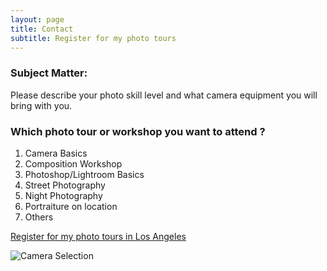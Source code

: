 ```yaml
---
layout: page
title: Contact
subtitle: Register for my photo tours
---
```


### Subject Matter: 
Please describe your photo skill level and what camera equipment you will bring with you.

### Which photo tour or workshop you want to attend ?

1. Camera Basics
2. Composition Workshop
3. Photoshop/Lightroom Basics
4. Street Photography
5. Night Photography
6. Portraiture on location
7. Others

[Register for my photo tours in Los Angeles ](https://usaphotosafaris.com/contact-us/)

![Camera Selection](https://usaphotosafaris.com/wp-content/uploads/2020/01/Canon-VS-Sony-VS-Nikon-camera-selection.jpg)
